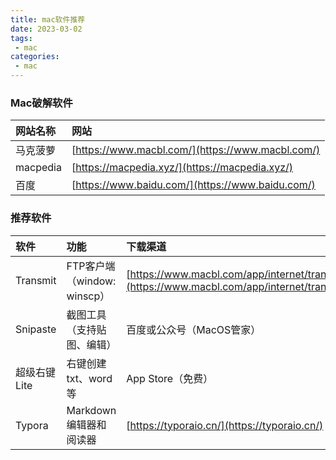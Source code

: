 ```yaml
---
title: mac软件推荐
date: 2023-03-02
tags:
 - mac
categories:
 - mac
---
```


### Mac破解软件

| 网站名称 | 网站                                             |
| :------- | :----------------------------------------------- |
| 马克菠萝 | [https://www.macbl.com/](https://www.macbl.com/) |
| macpedia | [https://macpedia.xyz/](https://macpedia.xyz/)   |
| 百度     | [https://www.baidu.com/](https://www.baidu.com/) |


### 推荐软件

| 软件          | 功能                        | 下载渠道                                                                                   |
| :------------ | :-------------------------- | :----------------------------------------------------------------------------------------- |
| Transmit      | FTP客户端（window: winscp） | [https://www.macbl.com/app/internet/transmit](https://www.macbl.com/app/internet/transmit) |
| Snipaste      | 截图工具（支持贴图、编辑）  | 百度或公众号（MacOS管家）                                                                  |
| 超级右键 Lite | 右键创建txt、word等         | App Store（免费）                                                                          |
| Typora        | Markdown 编辑器和阅读器     | [https://typoraio.cn/](https://typoraio.cn/)                                               |

